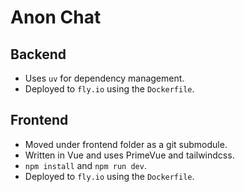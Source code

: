 # Anon Chat

## Backend

- Uses `uv` for dependency management.
- Deployed to `fly.io` using the `Dockerfile`.

## Frontend

- Moved under frontend folder as a git submodule.
- Written in Vue and uses PrimeVue and tailwindcss.
- `npm install` and `npm run dev`.
- Deployed to `fly.io` using the `Dockerfile`.
